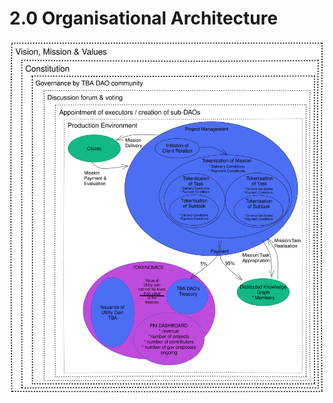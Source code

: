 # 2.0 Organisational Architecture

<img src="../.gitbook/assets/file.drawing.svg" alt="" class="gitbook-drawing">
